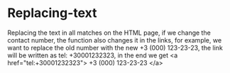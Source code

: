 # Replacing-text
Replacing the text in all matches on the HTML page, if we change the contact number, the function also changes it in the links, for example, we want to replace the old number with the new +3 (000) 123-23-23, the link will be written as tel: +30001232323, in the end we get &lt;a href="tel:+30001232323"> +3 (000) 123-23-23 &lt;/a>
